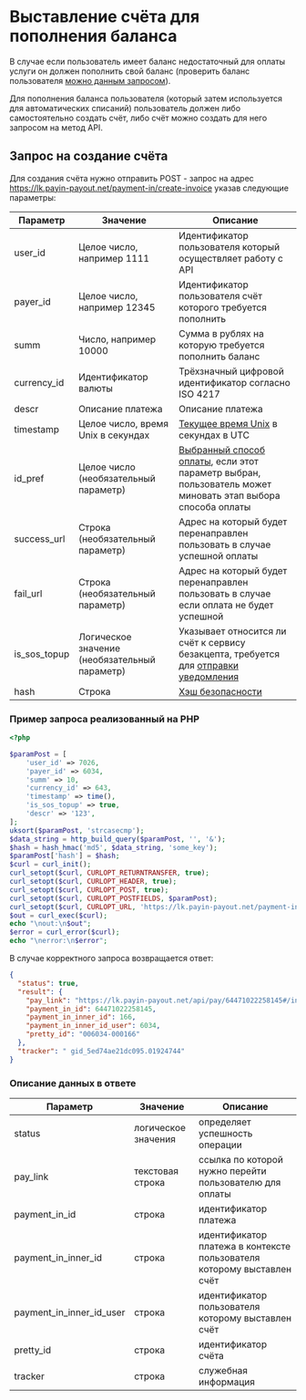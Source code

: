 # Выставление счёта для пополнения баланса

В случае если пользователь имеет баланс недостаточный для оплаты услуги он должен пополнить свой
баланс (проверить баланс пользователя [можно данным запросом](get-balance.md)).

Для пополнения баланса пользователя (который затем используется для автоматических списаний)
пользователь должен либо самостоятельно создать счёт, либо счёт можно создать для него
запросом на метод API.

## Запрос на создание счёта

Для создания счёта нужно отправить POST - запрос на адрес
https://lk.payin-payout.net/payment-in/create-invoice указав следующие параметры:

|Параметр|Значение|Описание|
|---|---|---|
|user_id   | Целое число, например 1111   |Идентификатор пользователя который осуществляет работу с API   |
|payer_id   | Целое число, например 12345   |Идентификатор пользователя счёт которого требуется пополнить  |
|summ   | Число, например 10000   |Сумма в рублях на которую требуется пополнить баланс   |
|currency_id   | Идентификатор валюты   |Трёхзначный цифровой идентификатор согласно ISO 4217 |
|descr   | Описание платежа  |Описание платежа |
|timestamp   | Целое число, время Unix в секундах | [Текущее время Unix](calculate-hash.md#Метка-текущего-времени-в-параметрах) в секундах в UTC |
|id_pref | Целое число (необязательный параметр) | [Выбранный способ оплаты](https://github.com/payin-payout/payin-api#Коды-типов-платежей), если этот параметр выбран, пользователь может миновать этап выбора способа оплаты |
|success_url | Строка (необязательный параметр) |Адрес на который будет перенаправлен пользовать в случае успешной оплаты|
|fail_url | Строка (необязательный параметр) |Адрес на который будет перенаправлен пользовать в случае если оплата не будет успешной|
|is_sos_topup | Логическое значение (необязательный параметр) |Указывает относится ли счёт к сервису безакцепта, требуется для [отправки уведомления](callback-topup-handling.md)|
|hash   | Строка  |[Хэш безопасности](calculate-hash.md)   |

### Пример запроса реализованный на PHP

```php
<?php

$paramPost = [
    'user_id' => 7026,
    'payer_id' => 6034,
    'summ' => 10,
    'currency_id' => 643,
    'timestamp' => time(),
    'is_sos_topup' => true,
    'descr' => '123',
];
uksort($paramPost, 'strcasecmp');
$data_string = http_build_query($paramPost, '', '&');
$hash = hash_hmac('md5', $data_string, 'some_key');
$paramPost['hash'] = $hash;
$curl = curl_init();
curl_setopt($curl, CURLOPT_RETURNTRANSFER, true);
curl_setopt($curl, CURLOPT_HEADER, true);
curl_setopt($curl, CURLOPT_POST, true);
curl_setopt($curl, CURLOPT_POSTFIELDS, $paramPost);
curl_setopt($curl, CURLOPT_URL, 'https://lk.payin-payout.net/payment-in/create-invoice');
$out = curl_exec($curl);
echo "\nout:\n$out";
$error = curl_error($curl);
echo "\nerror:\n$error";
```

В случае корректного запроса возвращается ответ:

```json
{
  "status": true,
  "result": {
    "pay_link": "https://lk.payin-payout.net/api/pay/64471022258145#/index",
    "payment_in_id": 64471022258145,
    "payment_in_inner_id": 166,
    "payment_in_inner_id_user": 6034,
    "pretty_id": "006034-000166"
  },
  "tracker": " gid_5ed74ae21dc095.01924744"
}
```

### Описание данных в ответе

|Параметр|Значение|Описание|
|---|---|---|
|status   | логическое значения   |определяет успешность операции  |
|pay_link   |текстовая строка   |ссылка по которой нужно перейти пользователю для оплаты  |
|payment_in_id   |строка   |идентификатор платежа   |
|payment_in_inner_id   |строка   |идентификатор платежа в контексте пользователя которому выставлен счёт|
|payment_in_inner_id_user   |строка   |идентификатор пользователя которому выставлен счёт|
|pretty_id   |строка   |идентификатор счёта|
|tracker   |строка   |служебная информация   |

